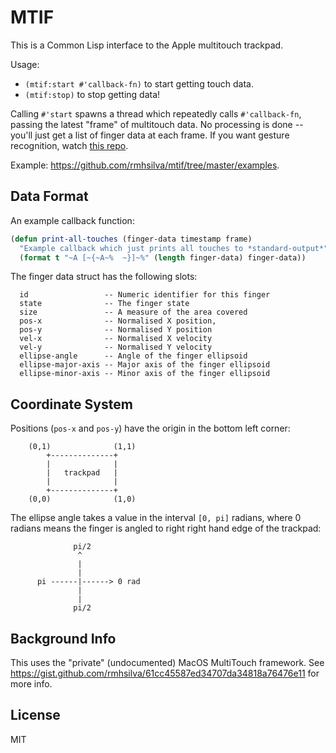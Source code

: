 # MTIF

This is a Common Lisp interface to the Apple multitouch trackpad.

Usage:
- `(mtif:start #'callback-fn)` to start getting touch data.
- `(mtif:stop)` to stop getting data!

Calling `#'start` spawns a thread which repeatedly calls `#'callback-fn`,
passing the latest "frame" of multitouch data. No processing is done -- you'll
just get a list of finger data at each frame. If you want gesture recognition,
watch [this repo](https://github.com/rmhsilva/cl-gestures).

Example: https://github.com/rmhsilva/mtif/tree/master/examples.

## Data Format

An example callback function:

```lisp
(defun print-all-touches (finger-data timestamp frame)
  "Example callback which just prints all touches to *standard-output*"
  (format t "~A [~{~A~%  ~}]~%" (length finger-data) finger-data))
```

The finger data struct has the following slots:

```
  id                 -- Numeric identifier for this finger
  state              -- The finger state
  size               -- A measure of the area covered
  pos-x              -- Normalised X position, 
  pos-y              -- Normalised Y position
  vel-x              -- Normalised X velocity
  vel-y              -- Normalised Y velocity
  ellipse-angle      -- Angle of the finger ellipsoid
  ellipse-major-axis -- Major axis of the finger ellipsoid
  ellipse-minor-axis -- Minor axis of the finger ellipsoid
```

## Coordinate System

Positions (`pos-x` and `pos-y`) have the origin in the bottom left corner:

```
    (0,1)              (1,1)
        +--------------+
        |              |
        |   trackpad   |
        |              |
        +--------------+
    (0,0)              (1,0)
```

The ellipse angle takes a value in the interval `[0, pi]` radians, where 0
radians means the finger is angled to right right hand edge of the trackpad:

```
              pi/2
               ^
               |
               |
      pi ------|------> 0 rad
               |
               |
              pi/2
```



## Background Info

This uses the "private" (undocumented) MacOS MultiTouch framework. See
https://gist.github.com/rmhsilva/61cc45587ed34707da34818a76476e11 for more info.

## License

MIT
